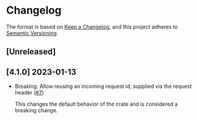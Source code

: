 # Changelog

The format is based on [Keep a Changelog](https://keepachangelog.com/en/1.0.0/),
and this project adheres to [Semantic Versioning](https://semver.org/spec/v2.0.0.html).

## [Unreleased]


## [4.1.0] 2023-01-13

* Breaking: Allow reusing an incoming request id, supplied via the request header ([#7])

  This changes the default behavior of the crate and is considered a breaking change.

[#7]: https://github.com/vbrandl/actix-request-identifier/pull/7
